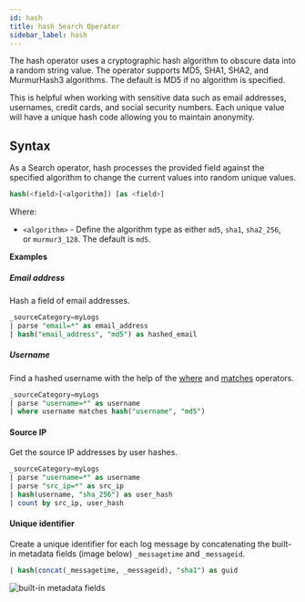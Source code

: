 ```yaml
---
id: hash
title: hash Search Operator
sidebar_label: hash
---
```




The hash operator uses a cryptographic hash algorithm to obscure data into a random string value. The operator supports MD5, SHA1, SHA2, and MurmurHash3 algorithms. The default is MD5 if no algorithm is specified.

This is helpful when working with sensitive data such as email addresses, usernames, credit cards, and social security numbers. Each unique value will have a unique hash code allowing you to maintain anonymity.

## Syntax 

As a Search operator, hash processes the provided field against the specified algorithm to change the current values into random unique values.

```sql
hash(<field>[<algorithm]) [as <field>]
```

Where:

* `<algorithm>` - Define the algorithm type as either `md5`, `sha1`, `sha2_256`, or `murmur3_128`. The default is `md5`.

**Examples**

##### Email address

Hash a field of email addresses.

```sql
_sourceCategory=myLogs
| parse "email=*" as email_address
| hash("email_address", "md5") as hashed_email
```

##### Username

Find a hashed username with the help of the [where](#where) and [matches](#matches) operators.

```sql
_sourceCategory=myLogs
| parse "username=*" as username
| where username matches hash("username", "md5")
```

#### Source IP

Get the source IP addresses by user hashes.

```sql
_sourceCategory=myLogs
| parse "username=*" as username
| parse "src_ip=*" as src_ip
| hash(username, "sha_256") as user_hash
| count by src_ip, user_hash
```

#### Unique identifier

Create a unique identifier for each log message by concatenating the built-in metadata fields (image below) `_messagetime` and `_messageid`.

```sql
| hash(concat(_messagetime, _messageid), "sha1") as guid
```

![built-in metadata fields](/img/search/get-started-search/build-search/dynamic-parsing/copy-button-messages-table.png)
